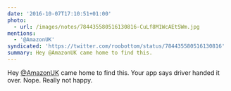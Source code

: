 ```yaml
---
date: '2016-10-07T17:10:51+01:00'
photo:
  - url: /images/notes/784435580516130816-CuLf8M1WcAEtSWm.jpg
mentions:
  - '@AmazonUK'
syndicated: 'https://twitter.com/roobottom/status/784435580516130816'
summary: Hey @AmazonUK came home to find this.
---
```

Hey [@AmazonUK](https://twitter.com/@AmazonUK) came home to find this. Your app says driver handed it over. Nope. Really not happy. 
